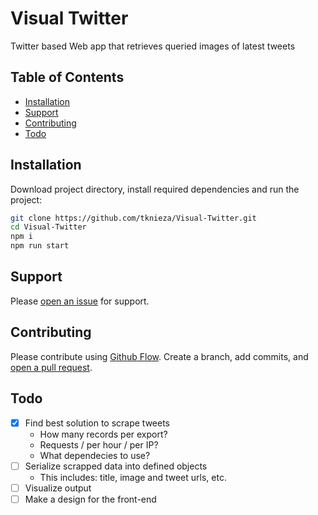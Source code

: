 # Visual Twitter

Twitter based Web app that retrieves queried images of latest tweets

## Table of Contents

- [Installation](#installation)
- [Support](#support)
- [Contributing](#contributing)
- [Todo](#todo)

## Installation

Download project directory, install required dependencies and run the project:

```sh
git clone https://github.com/tknieza/Visual-Twitter.git
cd Visual-Twitter
npm i
npm run start
```

## Support

Please [open an issue](https://github.com/tknieza/visual-twitter/issues/new) for support.

## Contributing

Please contribute using [Github Flow](https://guides.github.com/introduction/flow/). Create a branch, add commits, and [open a pull request](https://github.com/fraction/readme-boilerplate/compare/).

## Todo

- [x] Find best solution to scrape tweets
  - How many records per export?
  - Requests / per hour / per IP?
  - What dependecies to use?
- [ ] Serialize scrapped data into defined objects
  - This includes: title, image and tweet urls, etc.
- [ ] Visualize output
- [ ] Make a design for the front-end
